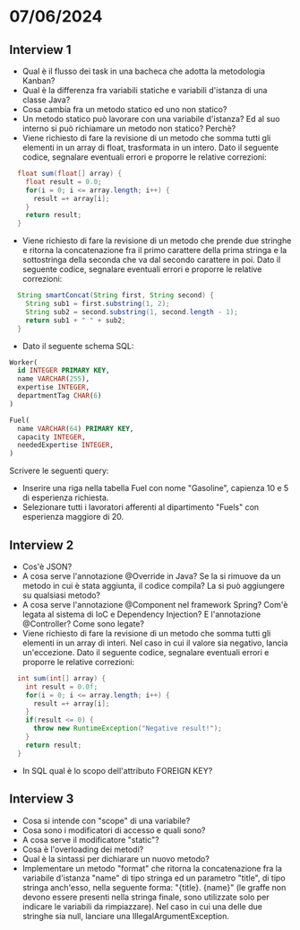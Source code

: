 # 07/06/2024
## Interview 1
- Qual è il flusso dei task in una bacheca che adotta la metodologia Kanban? 
- Qual è la differenza fra variabili statiche e variabili d'istanza di una classe Java?
- Cosa cambia fra un metodo statico ed uno non statico?
- Un metodo statico può lavorare con una variabile d'istanza? Ed al suo interno si può richiamare un metodo non statico? Perchè?
- Viene richiesto di fare la revisione di un metodo che somma tutti gli elementi in un array di float, trasformata in un intero. Dato il seguente codice, segnalare eventuali errori e proporre le relative correzioni:
```java
  float sum(float[] array) {
    float result = 0.0;
    for(i = 0; i <= array.length; i++) {
      result =+ array[i];
    }
    return result;
  }
```
- Viene richiesto di fare la revisione di un metodo che prende due stringhe e ritorna la concatenazione fra il primo carattere della prima stringa e la sottostringa della seconda che va dal secondo carattere in poi. Dato il seguente codice, segnalare eventuali errori e proporre le relative correzioni:
```java
  String smartConcat(String first, String second) {
    String sub1 = first.substring(1, 2);
    String sub2 = second.substring(1, second.length - 1);
    return sub1 + " " + sub2;
  }
```
- Dato il seguente schema SQL:
```sql
Worker(
  id INTEGER PRIMARY KEY,
  name VARCHAR(255),
  expertise INTEGER,
  departmentTag CHAR(6)
)

Fuel(
  name VARCHAR(64) PRIMARY KEY,
  capacity INTEGER,
  neededExpertise INTEGER,
)
```
Scrivere le seguenti query:
- Inserire una riga nella tabella Fuel con nome "Gasoline", capienza 10 e 5 di esperienza richiesta.
- Selezionare tutti i lavoratori afferenti al dipartimento "Fuels" con esperienza maggiore di 20.

## Interview 2
- Cos'è JSON?
- A cosa serve l'annotazione @Override in Java? Se la si rimuove da un metodo in cui è stata aggiunta, il codice compila? La si può aggiungere su qualsiasi metodo?
- A cosa serve l'annotazione @Component nel framework Spring? Com'è legata al sistema di IoC e Dependency Injection? E l'annotazione @Controller? Come sono legate?
- Viene richiesto di fare la revisione di un metodo che somma tutti gli elementi in un array di interi. Nel caso in cui il valore sia negativo, lancia un'eccezione. Dato il seguente codice, segnalare eventuali errori e proporre le relative correzioni:
```java
  int sum(int[] array) {
    int result = 0.0f;
    for(i = 0; i <= array.length; i++) {
      result =+ array[i];
    }
    if(result <= 0) {
      throw new RuntimeException("Negative result!");
    }
    return result;
  }
```
- In SQL qual è lo scopo dell'attributo FOREIGN KEY?

## Interview 3
- Cosa si intende con "scope" di una variabile?
- Cosa sono i modificatori di accesso e quali sono?
- A cosa serve il modificatore "static"?
- Cosa è l'overloading dei metodi?
- Qual è la sintassi per dichiarare un nuovo metodo?
- Implementare un metodo "format" che ritorna la concatenazione fra la variabile d'istanza "name" di tipo stringa ed un parametro "title", di tipo stringa anch'esso, nella seguente forma: "{title}. {name}" (le graffe non devono essere presenti nella stringa finale, sono utilizzate solo per indicare le variabili da rimpiazzare).
Nel caso in cui una delle due stringhe sia null, lanciare una IllegalArgumentException.
